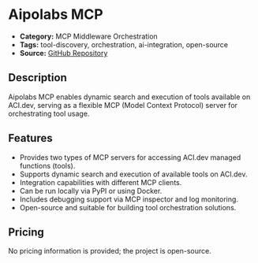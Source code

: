# Aipolabs MCP

- **Category:** MCP Middleware Orchestration
- **Tags:** tool-discovery, orchestration, ai-integration, open-source
- **Source:** [GitHub Repository](https://github.com/aipotheosis-labs/aipolabs-mcp)

## Description
Aipolabs MCP enables dynamic search and execution of tools available on ACI.dev, serving as a flexible MCP (Model Context Protocol) server for orchestrating tool usage.

## Features
- Provides two types of MCP servers for accessing ACI.dev managed functions (tools).
- Supports dynamic search and execution of available tools on ACI.dev.
- Integration capabilities with different MCP clients.
- Can be run locally via PyPI or using Docker.
- Includes debugging support via MCP inspector and log monitoring.
- Open-source and suitable for building tool orchestration solutions.

## Pricing
No pricing information is provided; the project is open-source.